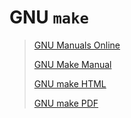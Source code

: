 # GNU `make`

> [GNU Manuals Online](https://www.gnu.org/manual/manual.html)
>
> [GNU Make Manual](https://www.gnu.org/software/make/manual/)
> 
> [GNU make HTML](https://www.gnu.org/software/make/manual/make.html)
> 
> [GNU make PDF](https://www.gnu.org/software/make/manual/make.pdf)
> 
